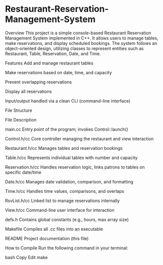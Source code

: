 # Restaurant-Reservation-Management-System
Overview
This project is a simple console-based Restaurant Reservation Management System implemented in C++. It allows users to manage tables, make reservations, and display scheduled bookings. The system follows an object-oriented design, utilizing classes to represent entities such as Restaurant, Table, Reservation, Date, and Time.

Features
Add and manage restaurant tables

Make reservations based on date, time, and capacity

Prevent overlapping reservations

Display all reservations

Input/output handled via a clean CLI (command-line interface)

File Structure

File	Description

main.cc	Entry point of the program; invokes Control::launch()

Control.h/cc	Core controller managing the restaurant and view interaction

Restaurant.h/cc	Manages tables and reservation bookings

Table.h/cc	Represents individual tables with number and capacity

Reservation.h/cc	Handles reservation logic, links patrons to tables on specific date/time

Date.h/cc	Manages date validation, comparison, and formatting

Time.h/cc	Handles time values, comparisons, and overlaps

RsvList.h/cc	Linked list to manage reservations internally

View.h/cc	Command-line user interface for interaction

defs.h	Contains global constants (e.g., hours, max array size)

Makefile	Compiles all .cc files into an executable

README	Project documentation (this file)


How to Compile
Run the following command in your terminal:

bash
Copy
Edit
make
